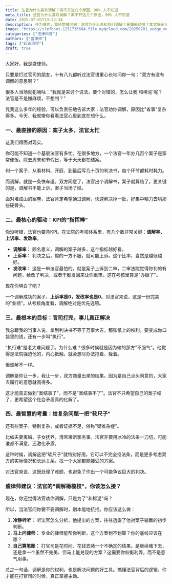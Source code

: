 ```yaml
---
title: 法官为什么喜欢调解？离不开这几个原因，90% 人不知道
meta_title: 法官为什么喜欢调解？离不开这几个原因，90% 人不知道
date: 2025-07-01T13:23:34
description: 作为律师，我经常被问到：法官为什么总劝我们调解？是嫌麻烦吗？本文揭示法官热衷调解的四大核心原因：1. 案多人少的巨大压力；2. 调解率、上诉率等KPI考核的硬指标；3. 追求"案结事了"，避免"执行难"的终极目标；4. 智慧处理家庭、商业等复杂纠纷。搞懂这些，你才能在诉讼中掌握主动。
image: "https://slefboot-1251736664.file.myqcloud.com/20250701_uudge_mediation_cover.webp"
categories: ["法律科普"]
authors: ["盛律师"]
tags: ["起诉流程"]
draft: true
---
```


大家好，我是盛律师。

只要是打过官司的朋友，十有八九都听过法官语重心长地问你一句："双方有没有调解的意思啊？"

很多人当场就犯嘀咕："我就是来讨个说法，要个对错的，怎么让我'和稀泥'呢？法官是不是嫌麻烦，不想判？"

凭我这么多年的经验，可以负责任地告诉大家：法官劝你调解，原因比"省事"复杂得多。今天，我就带你看看法官心里到底在想什么。

### 一、最直接的原因：案子太多，法官太忙

这我们得面对现实。

你可能不知道一个基层法官有多忙。在很多地方，一个法官一年办几百个案子是家常便饭。除去周末和节假日，等于天天都在结案。

判一个案子，从看材料、开庭、到最后写几十页的判决书，每个环节都耗时耗力。

而调解，就是一条快车道。双方同意了，法官出个调解书，案子就算结了。更关键的是，调解书不能上诉，案子当场了结。

面对堆成山的案卷，法官肯定希望通过调解，快速解决掉一批，好集中精力去啃那些硬骨头。

### 二、最核心的驱动：KPI的"指挥棒"

你没听错，法官也要背KPI。在法院的考核体系里，有几个数非常关键：**调解率、上诉率、发改率**。

*   **调解率：** 顾名思义，调解的案子越多，这个指标越好看。
*   **上诉率：** 判决之后，输的一方不服，就可能上诉。这个比率，当然是越低越好。
*   **发改率：** 这是一审法官最怕的。就是案子上诉到二审，二审法院觉得你判的有问题，给改了判决，或者干脆发回来让你重审。这在考核里算是"办砸了"。

现在你明白了吧？

一个调解成功的案子，**上诉率是0，发改率也是0**。对法官来说，这是一份完美的"业绩"。从考核角度看，调解绝对是优先选项。

### 三、最根本的目标：官司打完，事儿真正解决

我总跟我的当事人说，拿到判决书不等于万事大吉。那张纸上的权利，要变成你口袋里的钱，还有一步叫"执行"。

"执行难"是老大难问题了。为什么难？很多时候就是因为输的那方"不服气"。他觉得是法院强迫他的，内心抵触，就会想尽办法拖着、躲着。

但调解不一样。

调解是你让一步，我让一步，双方商量出来的结果。因为是自己点头同意的，大家去履行的意愿就高得多。

这才能真正做到"案结事了"，而不是"案结事不了"。法官不只希望自己的案子结了，更希望这个社会矛盾真的化解了。

### 四、最智慧的考量：给复杂问题一把"软尺子"

还有些案子，特别复杂，或者证据不足，俗称"疑难杂症"。

比如夫妻离婚、子女抚养，清官难断家务事。法官非要用冰冷的法条一刀切，可能谁都不满意，还激化矛盾。

这种时候，调解这把"软尺子"就特别好用。它可以不完全抠法条，而是更多考虑双方的实际情况和长远关系，找一个大家都能接受的方案。

对法官来说，这既处理了难题，也避免了作出一个可能争议巨大的判决。

### 盛律师建议：法官的"调解橄榄枝"，你该怎么接？

现在，你还觉得法官劝你调解，只是为了"和稀泥"吗？

所以，当法官问你要不要调解时，别本能地抗拒。你应该这么做：

1.  **冷静听听：** 听法官怎么分析，他提出的方案，往往透露了他对案子输赢的初步判断。
2.  **马上问律师：** 专业的律师能帮你判断，这个方案划不划算？你的底线应该在哪？
3.  **自己算笔账：** 打官司是花时间、花钱去赌一个不确定的结果。是继续赌下去，还是拿一个虽然不完美、但马上能兑现的方案？这需要你权衡利弊，而不是意气用事。

总之一句话，调解是你的权利，也是解决问题的好工具。搞懂法官背后的逻辑，你才能在打官司的时候，真正掌握主动。


